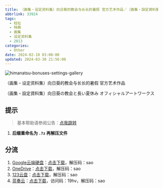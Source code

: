 ```yaml
---
title: （画集・设定资料集）向日葵的教会与长长的暑假 官方艺术作品／（画集・設定資料集）向日葵の教会と長い夏休み オフィシャルアートワークス
abbrlink: 33924
tags:
  - 枕社
  - 特典
  - 画集
  - 设定资料集
  - 2013
categories:
  - Other
date: 2024-02-10 03:00:00
updated: 2024-03-30 21:56:00
---
```


![himanatsu-bonuses-settings-gallery](https://unpkg.com/galgame/img/himanatsu-bonuses-settings-gallery.webp)

（画集・设定资料集）向日葵的教会与长长的暑假 官方艺术作品

（画集・設定資料集）向日葵の教会と長い夏休み オフィシャルアートワークス

<!-- more -->

## 提示

> 基本帮助请参阅公告：[点我跳转](/p/announcement/)

1. **后缀重命名为 `.7z` 再解压文件**

## 分流

1. [Google云端硬盘](https://drive.google.com/)：[点击下载](https://drive.google.com/file/d/1wdkVeHcxoCHOi25CT4NgU7ryP7OeAZPS/view?usp=drive_link)，解压码：sao
2. [OneDrive](https://onedrive.live.com/)：[点击下载](https://1drv.ms/u/s!ArWOYkTFshJYhSsgh9W69ciNpfAs?e=3hBwaA)，解压码：sao
3. [123云盘](https://www.123pan.com/)：[点击下载](https://www.123pan.com/s/VMelVv-5MpzH.html)，解压码：sao
4. [蓝奏云](https://up.woozooo.com/)：[点击下载](https://adingapkgg.lanzn.com/ibTU21t88yfg)，访问码：19hv，解压码：sao
